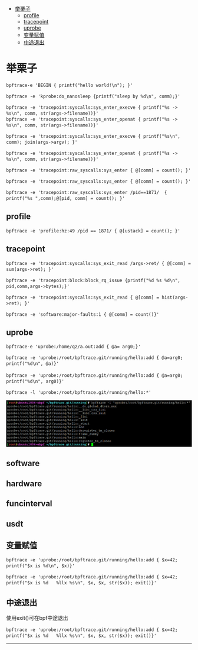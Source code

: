 <!-- TOC -->

- [举栗子](#举栗子)
  - [profile](#profile)
  - [tracepoint](#tracepoint)
  - [uprobe](#uprobe)
  - [变量赋值](#变量赋值)
  - [中途退出](#中途退出)

<!-- /TOC -->

# 举栗子


```
bpftrace-e 'BEGIN { printf("hello world!\n"); }'
```

```
bpftrace -e 'kprobe:do_nanosleep {printf("sleep by %d\n", comm);}'
```

```
bpftrace -e 'tracepoint:syscalls:sys_enter_execve { printf("%s -> %s\n", comm, str(args->filename))}'
bpftrace -e 'tracepoint:syscalls:sys_enter_openat { printf("%s -> %s\n", comm, str(args->filename))}'

```

```
bpftrace -e 'tracepoint:syscalls:sys_enter_execve { printf("%s\n", comm); join(args->argv); }'
```

```
bpftrace -e 'tracepoint:syscalls:sys_enter_openat { printf("%s -> %s\n", comm, str(args->filename))}'
```


```
bpftrace -e 'tracepoint:raw_syscalls:sys_enter { @[comm] = count(); }'
```

```
bpftrace -e 'tracepoint:raw_syscalls:sys_enter { @[comm] = count(); }'
```

```
bpftrace -e 'tracepoint:raw_syscalls:sys_enter /pid==1871/  { printf("%s ",comm);@[pid, comm] = count(); }'
```

## profile


```
bpftrace -e 'profile:hz:49 /pid == 1871/ { @[ustack] = count(); }'
```




## tracepoint

```
bpftrace -e 'tracepoint:syscalls:sys_exit_read /args->ret/ { @[comm] = sum(args->ret); }'
```

```
bpftrace -e 'tracepoint:block:block_rq_issue {printf("%d %s %d\n", pid,comm,args->bytes);}'
```


```
bpftrace -e 'tracepoint:syscalls:sys_exit_read { @[comm] = hist(args->ret); }'
```

```
bpftrace -e 'software:major-faults:1 { @[comm] = count()}'
```


## uprobe

```
bpftrace-e 'uprobe:/home/qz/a.out:add { @a= arg0;}'
```

```
bpftrace -e 'uprobe:/root/bpftrace.git/running/hello:add { @a=arg0; printf("%d\n", @a)}'

bpftrace -e 'uprobe:/root/bpftrace.git/running/hello:add { @a=arg0; printf("%d\n", arg0)}'
```

```
bpftrace -l 'uprobe:/root/bpftrace.git/running/hello:*'
```

![20220317_163855_91](image/20220317_163855_91.png)




## software


## hardware


## funcinterval


## usdt





## 变量赋值

```
bpftrace -e 'uprobe:/root/bpftrace.git/running/hello:add { $x=42; printf("$x is %d\n", $x)}'
```

```
bpftrace -e 'uprobe:/root/bpftrace.git/running/hello:add { $x=42; printf("$x is %d   %llx %s\n", $x, $x, str($x)); exit()}'
```


## 中途退出

使用exit()可在bpf中途退出

```
bpftrace -e 'uprobe:/root/bpftrace.git/running/hello:add { $x=42; printf("$x is %d   %llx %s\n", $x, $x, str($x)); exit()}'
```












---
